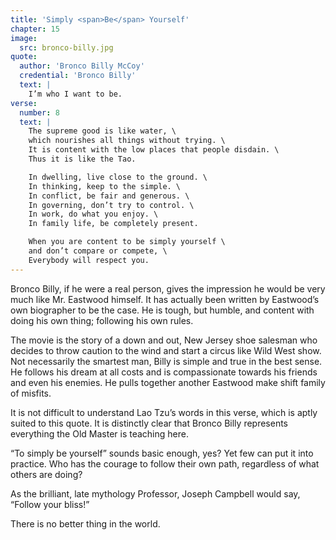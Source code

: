 ```yaml
---
title: 'Simply <span>Be</span> Yourself'
chapter: 15
image:
  src: bronco-billy.jpg
quote:
  author: 'Bronco Billy McCoy'
  credential: 'Bronco Billy'
  text: |
    I’m who I want to be.
verse:
  number: 8
  text: |
    The supreme good is like water, \
    which nourishes all things without trying. \
    It is content with the low places that people disdain. \
    Thus it is like the Tao.

    In dwelling, live close to the ground. \
    In thinking, keep to the simple. \
    In conflict, be fair and generous. \
    In governing, don’t try to control. \
    In work, do what you enjoy. \
    In family life, be completely present.

    When you are content to be simply yourself \
    and don’t compare or compete, \
    Everybody will respect you.
---
```


Bronco Billy, if he were a real person, gives the impression he would
be very much like Mr. Eastwood himself.
It has actually been written by Eastwood’s own biographer to be the case.
He is tough, but humble, and content with doing his own thing;
following his own rules.

The movie is the story of a down and out,
New Jersey shoe salesman who decides to throw caution to the wind
and start a circus like Wild West show.
Not necessarily the smartest man, Billy is simple and true in the best sense.
He follows his dream at all costs and is compassionate
towards his friends and even his enemies.
He pulls together another Eastwood make shift family of misfits.

It is not difficult to understand Lao Tzu’s words in this verse,
which is aptly suited to this quote.
It is distinctly clear that Bronco Billy represents everything the
Old Master is teaching here.

“To simply be yourself” sounds basic enough, yes?
Yet few can put it into practice.
Who has the courage to follow their own path,
regardless of what others are doing?

As the brilliant, late mythology Professor,
Joseph Campbell would say, “Follow your bliss!”

There is no better thing in the world.
